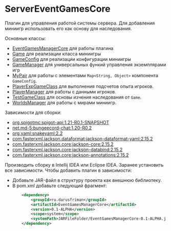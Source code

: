 # ServerEventGamesCore

Плагин для управления работой системы сервера. Для добавления миниигр использовать его как основу для наследования.

Основные классы:
- [EventGamesManagerCore](https://github.com/Dark-Fallen/J4kutenServerEventGamesCore/blob/main/src/main/java/ru/darusfriman/eventgamesmanagercore/EventGamesManagerCore.java) для работы плагина
- [Game](https://github.com/Dark-Fallen/J4kutenServerEventGamesCore/blob/main/src/main/java/ru/darusfriman/eventgamesmanagercore/Game/Game.java) для реализации класса миниигры
- [GameConfig](https://github.com/Dark-Fallen/J4kutenServerEventGamesCore/blob/main/src/main/java/ru/darusfriman/eventgamesmanagercore/Game/GameConfig.java) для реализации конфигурации миниигры
- [GameManager](https://github.com/Dark-Fallen/J4kutenServerEventGamesCore/blob/main/src/main/java/ru/darusfriman/eventgamesmanagercore/Game/GameManager.java) для универсальных функий управления экземплярами игр
- [MyPair](https://github.com/Dark-Fallen/J4kutenServerEventGamesCore/blob/main/src/main/java/ru/darusfriman/eventgamesmanagercore/Game/MyPair.java) для работы с элементами `Map<String, Object>` компонента `GameConfig`.
- [PlayerExpGameClass](https://github.com/Dark-Fallen/J4kutenServerEventGamesCore/blob/main/src/main/java/ru/darusfriman/eventgamesmanagercore/Game/PlayerGameExpClass.java) для выполнения подсчетов опыта игроков.
- [PlayerManager](https://github.com/Dark-Fallen/J4kutenServerEventGamesCore/blob/main/src/main/java/ru/darusfriman/eventgamesmanagercore/Game/PlayerManager.java) для работы с данными игроков.
- [TestGameClass](https://github.com/Dark-Fallen/J4kutenServerEventGamesCore/blob/main/src/main/java/ru/darusfriman/eventgamesmanagercore/Game/TestGameClass.java) для основы изчения наследования от `Game`.
- [WorldsManager](https://github.com/Dark-Fallen/J4kutenServerEventGamesCore/blob/main/src/main/java/ru/darusfriman/eventgamesmanagercore/Game/WorldsManager.java) для работы с мирами миниигр.

Зависимости для сборки:
- [org.spigotmc:spigot-api:1.21-R0.1-SNAPSHOT](https://getbukkit.org/download/spigot)
- [net.md-5:bungeecord-chat:1.20-R0.2](https://mvnrepository.com/artifact/net.md-5/bungeecord-chat)
- [org.yaml:snakeyaml:2.2](https://mvnrepository.com/artifact/org.yaml/snakeyaml)
- [com.fasterxml.jackson.dataformat:jackson-dataformat-yaml:2.15.2](https://mvnrepository.com/artifact/com.fasterxml.jackson.dataformat/jackson-dataformat-yaml)
- [com.fasterxml.jackson.core:jackson-core:2.15.2](https://mvnrepository.com/artifact/com.fasterxml.jackson.core/jackson-core)
- [com.fasterxml.jackson.core:jackson-databind:2.15.2](https://mvnrepository.com/artifact/com.fasterxml.jackson.core/jackson-databind)
- [com.fasterxml.jackson.core:jackson-annotations:2.15.2](https://mvnrepository.com/artifact/com.fasterxml.jackson.core/jackson-annotations)

Производить сборку в Intellij IDEA или Eclipse IDEA. Заранее установить все зависимости.
Чтобы добавить плагин в зависимости:
- Добавьте JAR-файл в структуру проекта как внешнюю библиотеку.
- В pom.xml добавьте следующий фрагмент:
  ```xml
      <dependency>
          <groupId>ru.darusfriman</groupId>
          <artifactId>EventGamesManagerCore</artifactId>
          <version>0.1-ALPHA</version>
          <scope>system</scope>
          <systemPath>JARFileFolder/EventGamesManagerCore-0.1-ALPHA.jar</systemPath>
      </dependency>
  ```

